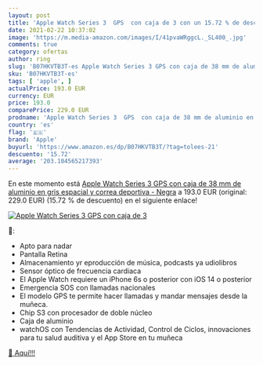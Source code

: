 ```yaml
---
layout: post
title: 'Apple Watch Series 3  GPS  con caja de 3 con un 15.72 % de descuento'
date: 2021-02-22 10:37:02
image: 'https://m.media-amazon.com/images/I/41pvaWRggcL._SL400_.jpg'
comments: true
category: ofertas
author: ring
slug: 'B07HKVTB3T-es Apple Watch Series 3 GPS con caja de 38 mm de aluminio en...'
sku: 'B07HKVTB3T-es'
tags: [ 'apple', ]
actualPrice: 193.0 EUR
currency: EUR
price: 193.0
comparePrice: 229.0 EUR
prodname: 'Apple Watch Series 3  GPS  con caja de 38 mm de aluminio en gris espacial y correa deportiva - Negra'
country: 'es'
flag: '🇪🇸'
brand: 'Apple'
buyurl: 'https://www.amazon.es/dp/B07HKVTB3T/?tag=tolees-21'
descuento: '15.72'
average: '203.104565217393'
---
```


En este momento está [Apple Watch Series 3  GPS  con caja de 38 mm de aluminio en gris espacial y correa deportiva - Negra](https://www.amazon.es/dp/B07HKVTB3T/?tag=tolees-21) a 193.0 EUR (original: 229.0 EUR) (15.72 %  de descuento) en el siguiente enlace!

[![Apple Watch Series 3  GPS  con caja de 3](https://m.media-amazon.com/images/I/41pvaWRggcL._SL400_.jpg)](https://www.amazon.es/dp/B07HKVTB3T/?tag=tolees-21)

🔎:

- Apto para nadar
- Pantalla Retina
- Almacenamiento yr eproducción de música, podcasts ya udiolibros
- Sensor óptico de frecuencia cardiaca
- El Apple Watch requiere un iPhone 6s o posterior con iOS 14 o posterior
- Emergencia SOS con llamadas nacionales
- El modelo GPS te permite hacer llamadas y mandar mensajes desde la muñeca.
- Chip S3 con procesador de doble núcleo
- Caja de aluminio
- watchOS con Tendencias de Actividad, Control de Ciclos, innovaciones para tu salud auditiva y el App Store en tu muñeca

[🛒 Aquí!!!](https://www.amazon.es/dp/B07HKVTB3T/?tag=tolees-21)
